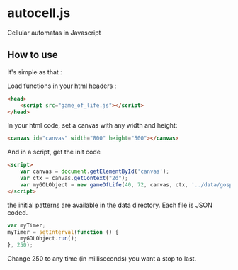 # autocell.js
Cellular automatas in Javascript

## How to use

It's simple as that :

Load functions in your html headers :

```html
<head>
    <script src="game_of_life.js"></script>
</head>
```

In your html code, set a canvas with any width and height:

```html
<canvas id="canvas" width="800" height="500"></canvas>
```

And in a script, get the init code

```html
<script>
    var canvas = document.getElementById('canvas');
    var ctx = canvas.getContext("2d");
    var myGOLObject = new gameOfLife(40, 72, canvas, ctx, '../data/gosper-glider-gun.json');
</script>
```

the initial patterns are available in the data directory. Each file is JSON coded.

```javascript
var myTimer;
myTimer = setInterval(function () {
    myGOLObject.run();
}, 250);
```

Change 250 to any time (in milliseconds) you want a stop to last.

